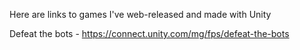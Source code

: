 Here are links to games I've web-released and made with Unity

Defeat the bots - https://connect.unity.com/mg/fps/defeat-the-bots 
